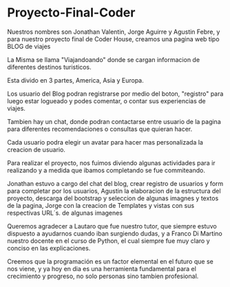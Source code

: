 # Proyecto-Final-Coder

Nuestros nombres son Jonathan Valentin, Jorge Aguirre y Agustin Febre, y para nuestro proyecto final de Coder House, creamos una pagina web tipo BLOG de viajes

La Misma se llama "Viajandoando" donde se cargan informacion de diferentes destinos turisticos.

Esta divido en 3 partes, America, Asia y Europa. 

Los usuario del Blog podran registrarse por medio del boton, "registro" para luego estar logueado y podes comentar, o contar sus experiencias de viajes.

Tambien hay un chat, donde podran contactarse entre usuario de la pagina para diferentes recomendaciones o consultas que quieran hacer.

Cada usuario podra elegir un avatar para hacer mas personalizada la creacion de usuario.

Para realizar el proyecto, nos fuimos diviendo algunas actividades para ir realizando y a medida que ibamos completando se fue commiteando. 

Jonathan estuvo a cargo del chat del blog, crear registro de usuarios y form para completar por los usuarios, Agustin la elaboracion de la estructura del proyecto, descarga del bootstrap y seleccion de algunas imagnes y textos de la pagina, Jorge con la creacion de Templates y vistas con sus respectivas URL´s. de algunas imagenes

Queremos agradecer a Lautaro que fue nuestro tutor, que siempre estuvo dispuesto a ayudarnos cuando iban surgiendo dudas, y a Franco Di Martino nuestro docente en el curso de Python, el cual siempre fue muy claro y conciso en las explicaciones. 

Creemos que la programación es un factor elemental en el futuro que se nos viene, y ya hoy en dia es una herramienta fundamental para el crecimiento y progreso, no solo personas sino tambien profesional.
